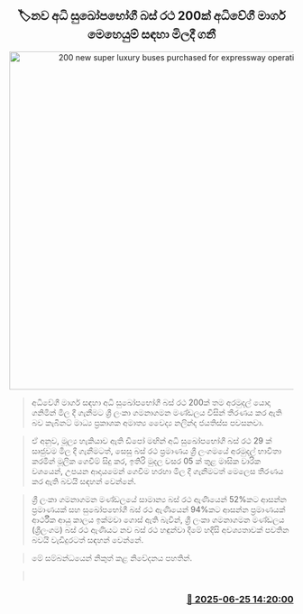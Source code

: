 <p align='center'><b><h2 align='center' title='200 new super luxury buses purchased for expressway operations'>🏷නව අධි සුඛෝපභෝගී බස් රථ 200ක් අධිවේගී මාර්ග මෙහෙයුම් සඳහා මිලදී ගනී </h2></b></p>
<p align='center'><img src='https://helakuru.sgp1.cdn.digitaloceanspaces.com/esana/images/lib/highway-bus-archived.jpg' width='600' alt='200 new super luxury buses purchased for expressway operations'></p>

> අධිවේගී මාර්ග සඳහා අධි සුඛෝපභෝගී බස් රථ 200ක් තම අරමුදල් යොදා ගනිමින් මිල දී ගැනීමට ‍‍ශ්‍රී ලංකා ගමනාගමන මණ්ඩලය විසින් තීරණය කර ඇති බව කැබිනට් මාධ්‍ය ප්‍රකාශක අමාත්‍ය වෛද්‍ය නලින්ද ජයතිස්ස පවසනවා.

> ඒ අනුව, මූල්‍ය හැකියාව ඇති ඩිපෝ මඟින් අධි සුඛෝපභෝගී බස් රථ 29 ක් සෘජුවම මිල දී ගැනීමටත්, සෙසු බස් රථ ප්‍රමාණය ශ්‍රී ලංගමයේ අරමුදල් භාවිතා කරමින් මූලික ගෙවීම් සිදු කර, ඉතිරි මුදල වසර 05 ක් තුළ මාසික වාරික වශයෙන්, උපයන ආදායමෙන් ගෙවීම හරහා මිල දී ගැනීමටත් මෙලෙස තීරණය කර ඇති බවයි සඳහන් වෙන්නේ.

> ශ්‍රී ලංකා ගමනාගමන මණ්ඩලයේ සාමාන්‍ය බස් රථ ඇණියෙන් 52%කට ආසන්න ප්‍රමාණයක් සහ සුඛෝපභෝගී බස් රථ ඇණියෙන් 94%කට ආසන්න ප්‍රමාණයක් ආර්ථීක ආයු කාලය ඉක්මවා ගොස් ඇති බැවින්, ශ්‍රී ලංකා ගමනාගමන මණ්ඩලය (ශ්‍රීලංගම) බස් රථ ඇණියට නව බස් රථ හඳුන්වා දීමේ හදිසි අවශ්‍යතාවක් පවතින බවයි වැඩිදුරටත් සඳහන් වෙන්නේ.

> මේ සම්බන්ධයෙන් නිකුත් කළ නිවේදනය පහතින්. 

>  



<h3 align='right'><a href='https://www.helakuru.lk/esana/p/111333/'>📅 2025-06-25 14:20:00</a></h3>
